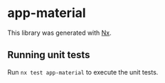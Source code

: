 # app-material

This library was generated with [Nx](https://nx.dev).

## Running unit tests

Run `nx test app-material` to execute the unit tests.
